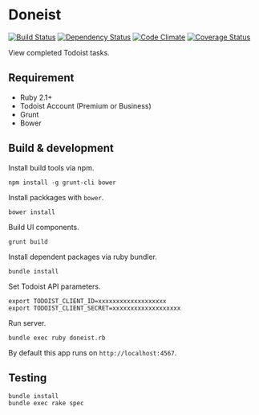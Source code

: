 # Doneist

[![Build Status](https://travis-ci.org/mukopikmin/doneist.svg?branch=master)](https://travis-ci.org/mukopikmin/doneist)
[![Dependency Status](https://gemnasium.com/badges/github.com/mukopikmin/doneist.svg)](https://gemnasium.com/github.com/mukopikmin/doneist)
[![Code Climate](https://codeclimate.com/github/mukopikmin/doneist/badges/gpa.svg)](https://codeclimate.com/github/mukopikmin/doneist)
[![Coverage Status](https://coveralls.io/repos/github/mukopikmin/doneist/badge.svg)](https://coveralls.io/github/mukopikmin/doneist)

View completed Todoist tasks.

## Requirement

* Ruby 2.1+
* Todoist Account (Premium or Business)
* Grunt
* Bower

## Build & development

Install build tools via npm.

```
npm install -g grunt-cli bower
```

Install packkages with `bower`.

```
bower install
```

Build UI components.

```
grunt build
```

Install dependent packages via ruby bundler.

```
bundle install
```

Set Todoist API parameters.

```
export TODOIST_CLIENT_ID=xxxxxxxxxxxxxxxxxxx
export TODOIST_CLIENT_SECRET=xxxxxxxxxxxxxxxxxxx
```

Run server.

```
bundle exec ruby doneist.rb
```

By default this app runs on `http://localhost:4567`.


## Testing

```
bundle install
bundle exec rake spec
```
